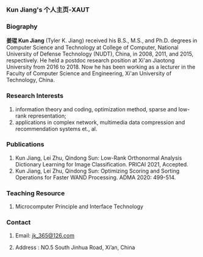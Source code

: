 ### Kun Jiang's 个人主页-XAUT

### Biography
**姜琨 Kun Jiang** (Tyler K. Jiang) received his B.S., M.S., and Ph.D. degrees in Computer Science and Technology at College of Computer, National University of Defense Technology (NUDT), China, in 2008, 2011, and 2015, respectively. He held a postdoc research position at Xi'an Jiaotong University from 2016 to 2018. Now he has been working as a lecturer in the Faculty of Computer Science and Engineering, Xi'an University of Technology, China. 

### Research Interests
1. information theory and coding, optimization method, sparse and low-rank representation; 
2. applications in complex network, multimedia data compression and recommendation systems et., al.

### Publications
1. Kun Jiang, Lei Zhu, Qindong Sun: Low-Rank Orthonormal Analysis Dictionary Learning for Image Classification. PRICAI 2021, Accepted.
2. Kun Jiang, Lei Zhu, Qindong Sun: Optimizing Scoring and Sorting Operations for Faster WAND Processing. ADMA 2020: 499-514.



### Teaching Resource
1. Microcomputer Principle and Interface Technology


### Contact

1. Email: jk_365@126.com

2. Address : NO.5 South Jinhua Road, Xi’an, China
